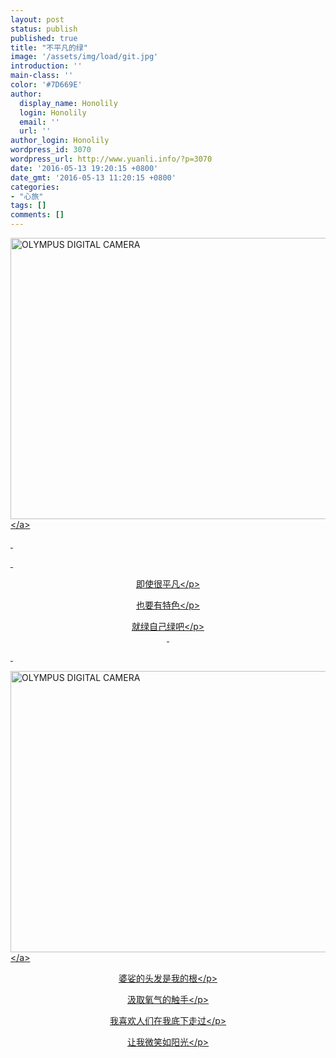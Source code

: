 ```yaml
---
layout: post
status: publish
published: true
title: "不平凡的绿"
image: '/assets/img/load/git.jpg'
introduction: ''
main-class: ''
color: '#7D669E'
author:
  display_name: Honolily
  login: Honolily
  email: ''
  url: ''
author_login: Honolily
wordpress_id: 3070
wordpress_url: http://www.yuanli.info/?p=3070
date: '2016-05-13 19:20:15 +0800'
date_gmt: '2016-05-13 11:20:15 +0800'
categories:
- "心旅"
tags: []
comments: []
---
```

<p><a href="http:&#47;&#47;www.yuanli.info&#47;archives&#47;3070.html&#47;olympus-digital-camera-3" rel="attachment wp-att-3071"><img class="aligncenter size-full wp-image-3071" src="http:&#47;&#47;www.yuanli.info&#47;wp-content&#47;uploads&#47;2016&#47;05&#47;6.jpg" alt="OLYMPUS DIGITAL CAMERA" width="600" height="450" &#47;><&#47;a></p>
<p>&nbsp;</p>
<p>&nbsp;</p>
<p style="text-align: center;">即使很平凡<&#47;p></p>
<p style="text-align: center;">也要有特色<&#47;p></p>
<p style="text-align: center;">就绿自己绿吧<&#47;p><br />
&nbsp;</p>
<p>&nbsp;</p>
<p><a href="http:&#47;&#47;www.yuanli.info&#47;archives&#47;3070.html&#47;olympus-digital-camera-4" rel="attachment wp-att-3072"><img class="aligncenter size-full wp-image-3072" src="http:&#47;&#47;www.yuanli.info&#47;wp-content&#47;uploads&#47;2016&#47;05&#47;0.jpg" alt="OLYMPUS DIGITAL CAMERA" width="600" height="450" &#47;><&#47;a></p>
<p style="text-align: center;">婆娑的头发是我的根<&#47;p></p>
<p style="text-align: center;">汲取氧气的触手<&#47;p></p>
<p style="text-align: center;">我喜欢人们在我底下走过<&#47;p></p>
<p style="text-align: center;">让我微笑如阳光<&#47;p></p>
